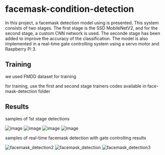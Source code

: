 # facemask-condition-detection

In this project, a facemask detection model using is presented. This system consists of two stages. The first stage is the SSD MobileNetV2, and for the second stage, a custom CNN network is used. The seconde stage has been added to improve the accuracy of the classification. The model is also implemented in a real-time gate controlling system using a servo motor and Raspberry Pi 3.

## Training
we used FMDD dataset for training 

for training, use the first and second stage trainers codes available in face-mask-detection folder

## Results
samples of 1st stage detections

![image](https://user-images.githubusercontent.com/105539041/171268951-efa96495-a4a8-45ae-ae7d-08996ecc5fed.png)
![image](https://user-images.githubusercontent.com/105539041/171268961-8b470df3-3655-4757-85e9-9c01889587a2.png)
![image](https://user-images.githubusercontent.com/105539041/171268972-c3c7031c-eb22-42a6-bc4e-621fd51f1f94.png)
![image](https://user-images.githubusercontent.com/105539041/171268996-1d8e2863-868a-4083-9fae-e67685c4abd4.png)


samples of real-time facemask detection with gate controlling results

![facemask_detection2](https://user-images.githubusercontent.com/105539041/171257781-5885bd2d-0c79-426c-8923-773490902377.png)
![facemask_detection](https://user-images.githubusercontent.com/105539041/171257734-96013d76-acd0-45a1-9aac-30389b36140b.png)
![facemask_detection3](https://user-images.githubusercontent.com/105539041/171283983-4e6d6277-74dc-4b8e-b4a6-ae99d6b9b4ab.png)
